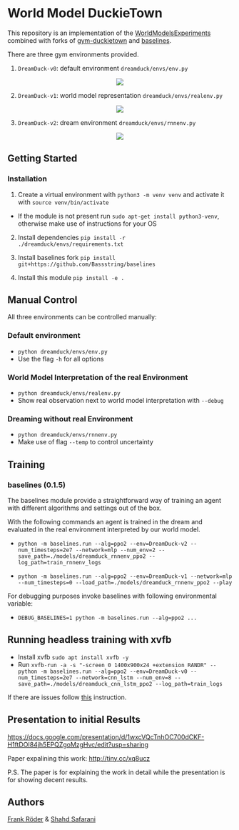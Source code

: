 # World Model DuckieTown

This repository is an implementation of the [WorldModelsExperiments](https://github.com/hardmaru/WorldModelsExperiments)
combined with forks of [gym-duckietown](https://github.com/Bassstring/gym-duckietown)
and [baselines](https://github.com/Bassstring/baselines).

There are three gym environments provided.

1. `DreamDuck-v0`: default environment `dreamduck/envs/env.py`
<p align="center">
  <img src="media/default.png"><br>
</p>

2. `DreamDuck-v1`: world model representation `dreamduck/envs/realenv.py`
<p align="center">
  <img src="media/real.gif"><br>
</p>

3. `DreamDuck-v2`: dream environment `dreamduck/envs/rnnenv.py`
<p align="center">
  <img src="media/dream.gif"><br>
</p>

## Getting Started

### Installation

1. Create a virtual environment with `python3 -m venv venv` and activate
  it with `source venv/bin/activate`
  - If the module is not present run `sudo apt-get install python3-venv`,
    otherwise make use of instructions for your OS

2. Install dependencies `pip install -r ./dreamduck/envs/requirements.txt`

3. Install baselines fork
  `pip install  git+https://github.com/Bassstring/baselines`

4. Install this module `pip install -e .`

## Manual Control

All three environments can be controlled manually:

### Default environment

- `python dreamduck/envs/env.py`
- Use the flag `-h` for all options

### World Model Interpretation of the real Environment

- `python dreamduck/envs/realenv.py`
- Show real observation next to world model interpretation with `--debug`

### Dreaming without real Environment

- `python dreamduck/envs/rnnenv.py`
- Make use of flag `--temp` to control uncertainty

## Training

### baselines (0.1.5)

The baselines module provide a straightforward way of training an agent
with different algorithms and settings out of the box.

With the following commands an agent is trained in the dream and evaluated
in the real environment interpreted by our world model.

- `python -m baselines.run --alg=ppo2 --env=DreamDuck-v2 --num_timesteps=2e7
  --network=mlp --num_env=2 --save_path=./models/dreamduck_rnnenv_ppo2 --log_path=train_rnnenv_logs`

- `python -m baselines.run --alg=ppo2 --env=DreamDuck-v1 --network=mlp --num_timesteps=0
  --load_path=./models/dreamduck_rnnenv_ppo2 --play`

For debugging purposes invoke baselines with following environmental variable:

- `DEBUG_BASELINES=1 python -m baselines.run --alg=ppo2 ...`

## Running headless training with xvfb

- Install xvfb `sudo apt install xvfb -y`
- Run `xvfb-run -a -s "-screen 0 1400x900x24 +extension RANDR" -- python -m
  baselines.run --alg=ppo2 --env=DreamDuck-v0 --num_timesteps=2e7
  --network=cnn_lstm --num_env=8 --save_path=./models/dreamduck_cnn_lstm_ppo2
  --log_path=train_logs`

If there are issues follow [this](https://github.com/duckietown/gym-duckietown#running-headless-and-training-in-a-cloud-based-environment-aws)
instruction.

## Presentation to initial Results
https://docs.google.com/presentation/d/1wxcVQcTnhOC700dCKF-H1ftDOI84jh5EPQZgoMzgHvc/edit?usp=sharing 

Paper expalining this work: http://tiny.cc/xq8ucz

P.S. The paper is for explaining the work in detail while the presentation is for showing decent results.

## Authors

[Frank Röder](https://frankyroeder.de) & [Shahd Safarani](https://github.com/Shahdsaf)
